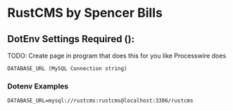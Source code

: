 # RustCMS by Spencer Bills

## DotEnv Settings Required ():
TODO: Create page in program that does this for you like Processwire does

```
DATABASE_URL (MySQL Connection string)
```

### Dotenv Examples

```
DATABASE_URL=mysql://rustcms:rustcms@localhost:3306/rustcms
```